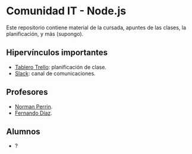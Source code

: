 # Comunidad IT - Node.js

Este repositorio contiene material de la cursada, apuntes de las clases, la planificación, y más (supongo).

## Hipervínculos importantes

- [Tablero Trello](https://trello.com/b/WnTnqn5C/curso-node): planificación de clase.
- [Slack](https://comit-nodejs.slack.com): canal de comunicaciones.

## Profesores

- [Norman Perrin](https://github.com/normanperrin).
- [Fernando Díaz](https://github.com/ferdiaz93).

## Alumnos

- ?
